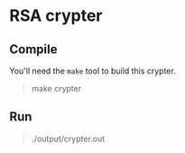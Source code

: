 # RSA crypter

## Compile

You'll need the `make` tool to build this crypter.

> make crypter

## Run

> ./output/crypter.out
